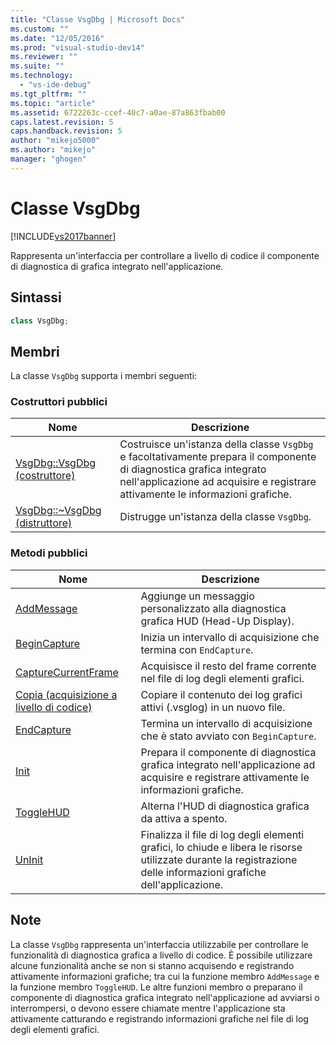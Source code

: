 ```yaml
---
title: "Classe VsgDbg | Microsoft Docs"
ms.custom: ""
ms.date: "12/05/2016"
ms.prod: "visual-studio-dev14"
ms.reviewer: ""
ms.suite: ""
ms.technology: 
  - "vs-ide-debug"
ms.tgt_pltfrm: ""
ms.topic: "article"
ms.assetid: 6722263c-ccef-40c7-a0ae-87a863fbab00
caps.latest.revision: 5
caps.handback.revision: 5
author: "mikejo5000"
ms.author: "mikejo"
manager: "ghogen"
---
```

# Classe VsgDbg
[!INCLUDE[vs2017banner](../code-quality/includes/vs2017banner.md)]

Rappresenta un'interfaccia per controllare a livello di codice il componente di diagnostica di grafica integrato nell'applicazione.  
  
## Sintassi  
  
```cpp  
class VsgDbg;  
```  
  
## Membri  
 La classe `VsgDbg` supporta i membri seguenti:  
  
### Costruttori pubblici  
  
|Nome|Descrizione|  
|----------|-----------------|  
|[VsgDbg::VsgDbg \(costruttore\)](../debugger/vsgdbg-vsgdbg-constructor.md)|Costruisce un'istanza della classe `VsgDbg` e facoltativamente prepara il componente di diagnostica grafica integrato nell'applicazione ad acquisire e registrare attivamente le informazioni grafiche.|  
|[VsgDbg::~VsgDbg \(distruttore\)](../debugger/vsgdbg-tilde-vsgdbg-destructor.md)|Distrugge un'istanza della classe `VsgDbg`.|  
  
### Metodi pubblici  
  
|Nome|Descrizione|  
|----------|-----------------|  
|[AddMessage](../debugger/addmessage.md)|Aggiunge un messaggio personalizzato alla diagnostica grafica HUD \(Head\-Up Display\).|  
|[BeginCapture](../debugger/begincapture.md)|Inizia un intervallo di acquisizione che termina con `EndCapture`.|  
|[CaptureCurrentFrame](../debugger/capturecurrentframe.md)|Acquisisce il resto del frame corrente nel file di log degli elementi grafici.|  
|[Copia \(acquisizione a livello di codice\)](../debugger/copy-programmatic-capture.md)|Copiare il contenuto dei log grafici attivi \(.vsglog\) in un nuovo file.|  
|[EndCapture](../debugger/endcapture.md)|Termina un intervallo di acquisizione che è stato avviato con `BeginCapture`.|  
|[Init](../debugger/init.md)|Prepara il componente di diagnostica grafica integrato nell'applicazione ad acquisire e registrare attivamente le informazioni grafiche.|  
|[ToggleHUD](../debugger/togglehud.md)|Alterna l'HUD di diagnostica grafica da attiva a spento.|  
|[UnInit](../debugger/uninit.md)|Finalizza il file di log degli elementi grafici, lo chiude e libera le risorse utilizzate durante la registrazione delle informazioni grafiche dell'applicazione.|  
  
## Note  
 La classe `VsgDbg` rappresenta un'interfaccia utilizzabile per controllare le funzionalità di diagnostica grafica a livello di codice.  È possibile utilizzare alcune funzionalità anche se non si stanno acquisendo e registrando attivamente informazioni grafiche; tra cui la funzione membro `AddMessage` e la funzione membro `ToggleHUD`.  Le altre funzioni membro o preparano il componente di diagnostica grafica integrato nell'applicazione ad avviarsi o interrompersi, o devono essere chiamate mentre l'applicazione sta attivamente catturando e registrando informazioni grafiche nel file di log degli elementi grafici.